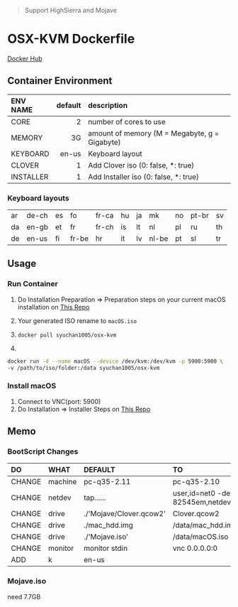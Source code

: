 > Support HighSierra and Mojave

# OSX-KVM Dockerfile
[Docker Hub](https://hub.docker.com/r/syuchan1005/osx-kvm/)

## Container Environment

|ENV NAME|default|description|
|:--|--:|:--|
|CORE|2|number of cores to use|
|MEMORY|3G|amount of memory (M = Megabyte, g = Gigabyte)|
|KEYBOARD|en-us|Keyboard layout|
|CLOVER|1|Add Clover iso (0: false, *: true)|
|INSTALLER|1|Add Installer iso (0: false, *: true)|

### Keyboard layouts
||||||||||||
|---|---|---|---|---|---|---|---|---|---|---|
| ar | de-ch | es | fo    | fr-ca | hu | ja | mk    | no | pt-br | sv |
| da | en-gb | et | fr    | fr-ch | is | lt | nl    | pl | ru    | th |
| de | en-us | fi | fr-be | hr    | it | lv | nl-be | pt | sl    | tr |

## Usage
### Run Container
1. Do Installation Preparation => Preparation steps on your current macOS installation on
[This Repo](https://github.com/kholia/OSX-KVM/blob/master/HighSierra/README.md#preparation-steps-on-your-current-macos-installation)

1. Your generated ISO rename to `macOS.iso`

1. `docker pull syuchan1005/osx-kvm`

1.
```bash
docker run -d --name macOS --device /dev/kvm:/dev/kvm -p 5900:5900 \
-v /path/to/iso/folder:/data syuchan1005/osx-kvm
```

### Install macOS
1. Connect to VNC(port: 5900)
1. Do Installation => Installer Steps on
[This Repo](https://github.com/kholia/OSX-KVM/blob/master/HighSierra/README.md#installer-steps)

## Memo
### BootScript Changes

|DO|WHAT|DEFAULT|TO|
|:--|:--|:--|:--|
|CHANGE|machine|pc-q35-2.11| pc-q35-2.10|
|CHANGE|netdev|tap......  | user,id=net0 -device e1000-82545em,netdev=net0,id=net0,mac=52:54:00:c9:18:27|
|CHANGE|drive|./'Mojave/Clover.qcow2' | Clover.qcow2|
|CHANGE|drive|./mac_hdd.img | /data/mac_hdd.img|
|CHANGE|drive|./'Mojave.iso' | /data/macOS.iso|
|CHANGE|monitor|monitor stdin| vnc 0.0.0.0:0|
|ADD   |k|en-us||

### Mojave.iso
need 7.7GB
